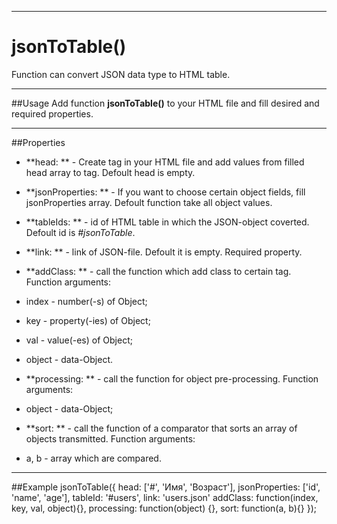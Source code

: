 ----
# jsonToTable()

Function can convert JSON data type to HTML table.

----
##Usage
Add function **jsonToTable()** to your HTML file and fill desired and required properties.

----
##Properties
* **head: ** - Create tag <thead></thead> in your HTML file and add values from filled head array to <td></td> tag. Defoult head is empty.

* **jsonProperties: ** - If you want to choose certain object fields, fill  jsonProperties array. Defoult function take all object values.

* **tableIds: ** - id of HTML table in which the JSON-object coverted. Defoult id is *#jsonToTable*.

* **link: ** - link of JSON-file. Defoult it is empty. Required property.
* **addClass: ** - call the function which add class to certain <td></td> tag. Function arguments:
 * index - number(-s) of Object;
 * key - property(-ies) of Object;
 * val - value(-es) of Object;
 * object - data-Object.

* **processing: ** - call the function for object pre-processing. Function arguments:
 * object - data-Object;

* **sort: ** - call the function of a comparator that sorts an array of objects transmitted. Function arguments:
 * a, b - array which are compared.

----
##Example
    jsonToTable({
	        head: ['#', 'Имя', 'Возраст'],
		jsonProperties: ['id', 'name', 'age'],
		tableId: '#users',
		link: 'users.json'
            addClass: function(index, key, val, object){},
		processing: function(object) {},
		sort: function(a, b){} });
